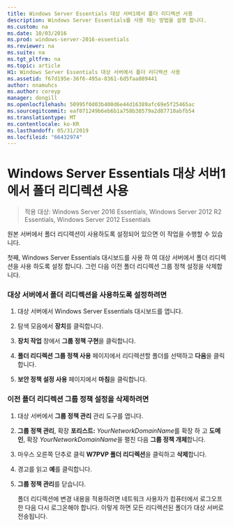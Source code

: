 ```yaml
---
title: Windows Server Essentials 대상 서버1에서 폴더 리디렉션 사용
description: Windows Server Essentials를 사용 하는 방법을 설명 합니다.
ms.custom: na
ms.date: 10/03/2016
ms.prod: windows-server-2016-essentials
ms.reviewer: na
ms.suite: na
ms.tgt_pltfrm: na
ms.topic: article
H1: Windows Server Essentials 대상 서버에서 폴더 리디렉션 사용
ms.assetid: f67d195e-36f6-495a-8361-6d5faa889441
author: nnamuhcs
ms.author: coreyp
manager: dongill
ms.openlocfilehash: 50995f0d03b400d6e44d16389afc69e5f25465ac
ms.sourcegitcommit: eaf071249b6eb6b1a758b38579a2d87710abfb54
ms.translationtype: MT
ms.contentlocale: ko-KR
ms.lasthandoff: 05/31/2019
ms.locfileid: "66432974"
---
```

# <a name="enable-folder-redirection-on-the-windows-server-essentials-destination-server1"></a>Windows Server Essentials 대상 서버1에서 폴더 리디렉션 사용

>적용 대상: Windows Server 2016 Essentials, Windows Server 2012 R2 Essentials, Windows Server 2012 Essentials

원본 서버에서 폴더 리디렉션이 사용하도록 설정되어 있으면 이 작업을 수행할 수 있습니다.  
  
 첫째, Windows Server Essentials 대시보드를 사용 하 여 대상 서버에서 폴더 리디렉션을 사용 하도록 설정 합니다. 그런 다음 이전 폴더 리디렉션 그룹 정책 설정을 삭제합니다.  
  
### <a name="to-enable-folder-redirection-on-the-destination-server"></a>대상 서버에서 폴더 리디렉션을 사용하도록 설정하려면  
  
1.  대상 서버에서 Windows Server Essentials 대시보드를 엽니다.  
  
2.  탐색 모음에서 **장치**를 클릭합니다.  
  
3.  **장치 작업** 창에서 **그룹 정책 구현**을 클릭합니다.  
  
4.  **폴더 리디렉션 그룹 정책 사용** 페이지에서 리디렉션할 폴더를 선택하고 **다음**을 클릭합니다.  
  
5.  **보안 정책 설정 사용** 페이지에서 **마침**을 클릭합니다.  
  
### <a name="to-delete-the-old-folder-redirection-group-policy-setting"></a>이전 폴더 리디렉션 그룹 정책 설정을 삭제하려면  
  
1. 대상 서버에서 **그룹 정책 관리** 관리 도구를 엽니다.  
  
2. **그룹 정책 관리**, 확장 **포리스트:** <em>YourNetworkDomainName</em>를 확장 하 고 **도메인**, 확장  *YourNetworkDomainName*을 펼친 다음 **그룹 정책 개체**합니다.  
  
3. 마우스 오른쪽 단추로 클릭 **W7PVP 폴더 리디렉션**을 클릭하고 **삭제**합니다.  
  
4. 경고를 읽고 **예**를 클릭합니다.  
  
5. **그룹 정책 관리**를 닫습니다.  
  
   폴더 리디렉션에 변경 내용을 적용하려면 네트워크 사용자가 컴퓨터에서 로그오프한 다음 다시 로그온해야 합니다. 이렇게 하면 모든 리디렉션된 폴더가 대상 서버로 전송됩니다.
